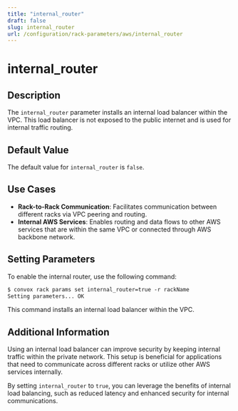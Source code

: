 ```yaml
---
title: "internal_router"
draft: false
slug: internal_router
url: /configuration/rack-parameters/aws/internal_router
---
```


# internal_router

## Description
The `internal_router` parameter installs an internal load balancer within the VPC. This load balancer is not exposed to the public internet and is used for internal traffic routing.

## Default Value
The default value for `internal_router` is `false`.

## Use Cases
- **Rack-to-Rack Communication**: Facilitates communication between different racks via VPC peering and routing.
- **Internal AWS Services**: Enables routing and data flows to other AWS services that are within the same VPC or connected through AWS backbone network.

## Setting Parameters
To enable the internal router, use the following command:
```html
$ convox rack params set internal_router=true -r rackName
Setting parameters... OK
```
This command installs an internal load balancer within the VPC.

## Additional Information
Using an internal load balancer can improve security by keeping internal traffic within the private network. This setup is beneficial for applications that need to communicate across different racks or utilize other AWS services internally.

By setting `internal_router` to `true`, you can leverage the benefits of internal load balancing, such as reduced latency and enhanced security for internal communications.

